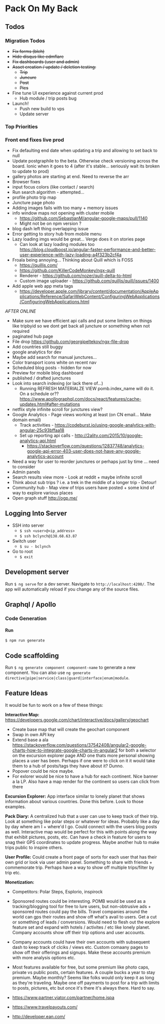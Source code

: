 # Pack On My Back

## Todos

### Migration Todos

- ~~Fix forms (bleh)~~
- ~~Hide disqus like edmflare~~
- ~~Fix dashboards (user and admin)~~
- ~~Asset creation / update / deletion testing:~~
    - ~~Trip~~
    - ~~Juncure~~
    - ~~Post~~
    - ~~Pics~~
- Fine tune UI experience against current prod
    - Hub module / trip posts bug
- Launch!
    - Push new build to vps
    - Update server

### Top Priorities

### Front end fixes live prod

- Fix defaulting end date when updating a trip and allowing to set back to null
- Update postgraphile to the beta. Otherwise check versioning across the board. Ionic when it goes to 4 (after it's stable... seriously wait its broken to update to prod)
- gallery photos are starting at end. Need to reverse the arr
- Browser fixes
- input focus colors (like contact / search)
- Run search algorithm - attempted...
- profile photo trip map
- Juncture page photo
- Adding images fails with too many + memory issues
- info window maps not opening with cluster mobile 
    - https://github.com/SebastianM/angular-google-maps/pull/1140
    - Might not be on npm version ?
- blog dash left thing overlapping issue
- Error getting to story hub from mobile menu
- Lazy loading imgs would be great... Verge does it on stories page
    - Can look at lazy loading modules too https://blog.cloudboost.io/angular-faster-performance-and-better-user-experience-with-lazy-loading-a4f323b2cf4a
- Froala being annoying... Thinking about Quill which is FOSS
    - https://quilljs.com/
    - https://github.com/KillerCodeMonkey/ngx-quill
    - Renderer - https://github.com/nozer/quill-delta-to-html
    - Custom image uploader - https://github.com/quilljs/quill/issues/1400
- Add apple web app meta tags
    - https://developer.apple.com/library/content/documentation/AppleApplications/Reference/SafariWebContent/ConfiguringWebApplications/ConfiguringWebApplications.html

*AFTER ONLINE*

- Make sure we have efficient api calls and put some limiters on things like tripbyid so we dont get back all juncture or something when not required
- paginated hub page
- File drop https://github.com/georgipeltekov/ngx-file-drop
- Add countries still buggy
- google analytics for dev
- Maybe add search for manual junctures...
- Color transport icons white on recent nav
- Scheduled blog posts - hidden for now
- Preview for mobile blog dashboard
- published / drafted junctures
- Look into search indexing (or lack there of...)
    - Running REFRESH MATERIALZE VIEW pomb.index_name will do it. On a schedule or??https://www.apollographql.com/docs/react/features/cache-updates.html#after-mutations
- netflix style infinite scroll for junctures view?
- Google Analytics - Page views working at least (on CN email... Make domain email)
    - Track activities - https://codeburst.io/using-google-analytics-with-angular-25c93bffaa18
    - Set up reporting api calls - http://2ality.com/2015/10/google-analytics-api.html
        - https://stackoverflow.com/questions/12837748/analytics-google-api-error-403-user-does-not-have-any-google-analytics-account
- Need a way for user to reorder junctures or perhaps just by time ... need to consider
- Admin panels
- Search results view more - Look at reddit + maybe infinite scroll
- Think about sub trips ? i.e. a trek in the middle of a longer trip - Detour!
- Community hub - Map view of trips users have posted + some kind of way to explore various places
- Open graph stuff http://ogp.me/

## Logging Into Server

- SSH into server
    - `$ ssh <user>@<ip_address>`
    - `$ ssh bclynch@138.68.63.87`
- Switch user
    - `$ su - bclynch`
- Go to root
    - `$ exit`

## Development server

Run `$ ng serve` for a dev server. Navigate to `http://localhost:4200/`. The app
will automatically reload if you change any of the source files.

## Graphql / Apollo

### Code Generation

#### Run

`$ npm run generate`

## Code scaffolding

Run `$ ng generate component component-name` to generate a new component. You
can also use
`ng generate directive|pipe|service|class|guard|interface|enum|module`.

## Feature Ideas

It would be fun to work on a few of these things:

**Interactive Map:**
https://developers.google.com/chart/interactive/docs/gallery/geochart
- Create base map that will create the geochart component
- Swap in own API key
- Extend base a ala https://stackoverflow.com/questions/37542408/angular2-google-charts-how-to-integrate-google-charts-in-angular2 for both a selector on the excursion explorer page AND one thats more personal showing places a user has been. Perhaps if one were to click on it it would take them to a hub of posts/tags they have about it? Dunno.
- Popover could be nice maybe.
- For exlorer would be nice to have a hub for each continent. Nice banner a la LP. Also have a map render for the continent so users can click from there

**Excursion Explorer:** 
App interface similar to lonely planet that shows information about various countries. Done this before. Look to those examples.

**Pack Diary:**
A centralized hub that a user can use to keep track of their trip. Look at something like polar steps or whatever for ideas. Probably like a day by day where am I + where'd I go. Could connect with the users blog posts as well. Interactive map would be perfect for this with points along the way that exhibit pictures, posts, etc. Can have a check in feature for users to snag their GPS coordinates to update progress. Maybe another hub to make trips public to inspire others.

**User Profile:**
Could create a front page of sorts for each user that has their own grid or look via user admin panel. Something to share with friends + commemorate trip. Perhaps have a way to show off multiple trips/filter by trip etc.

**Monetization:**
- Competitors: Polar Steps, Esplorio, inspirock

- Sponsored routes could be interesting. POMB would be used as a tracking/blogging tool for free to lure users, but non-obtrusive ads + sponsored routes could pay the bills. Travel companies around the world can gps their routes and show off what's avail to users. Get a cut or something of leads / conversions. Would need to flesh out the explore feature set and expand with hotels / activites / etc like lonely planet. Company accounts show off their trip options and user accounts.

- Company accounts could have their own accounts with subsequent dash to keep track of clciks / views etc. Custom comaany pages to show off their offerings and signups. Make these accounts premium with more analysis options etc.

- Most features available for free, but some premium like photo caps, private vs public posts, certain features. A couple bucks a year to stay premium. Maybe monthly? Seems like folks would only keep it as long as they're traveling. Maybe one off payments to post for a trip with limits to posts, pictures, etc but once it's there it's always there. Hard to say. 
- https://www.partner.viator.com/partner/home.jspa
- https://www.travelpayouts.com/
- http://developer.ean.com/
